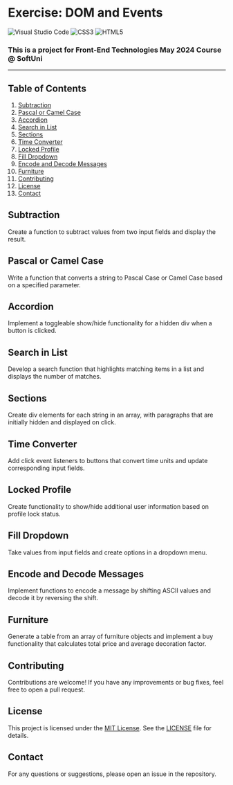 # Exercise: DOM and Events
![Visual Studio Code](https://img.shields.io/badge/Visual_Studio_Code-0078D4?style=for-the-badge&logo=visual%20studio%20code&logoColor=white)
![CSS3](https://img.shields.io/badge/CSS3-1572B6?style=for-the-badge&logo=css3&logoColor=white)
![HTML5](https://img.shields.io/badge/HTML5-E34F26?style=for-the-badge&logo=html5&logoColor=white)

### This is a project for Front-End Technologies May 2024 Course @ SoftUni
---

## Table of Contents
1. [Subtraction](#1-subtraction)
2. [Pascal or Camel Case](#2-pascal-or-camel-case)
3. [Accordion](#3-accordion)
4. [Search in List](#4-search-in-list)
5. [Sections](#5-sections)
6. [Time Converter](#6-time-converter)
7. [Locked Profile](#7-locked-profile)
8. [Fill Dropdown](#8-fill-dropdown)
9. [Encode and Decode Messages](#9-encode-and-decode-messages)
10. [Furniture](#10-furniture)
11. [Contributing](#Contributing)
12. [License](#License)
13. [Contact](#Contact)

## Subtraction
Create a function to subtract values from two input fields and display the result.

## Pascal or Camel Case
Write a function that converts a string to Pascal Case or Camel Case based on a specified parameter.

## Accordion
Implement a toggleable show/hide functionality for a hidden div when a button is clicked.

## Search in List
Develop a search function that highlights matching items in a list and displays the number of matches.

## Sections
Create div elements for each string in an array, with paragraphs that are initially hidden and displayed on click.

## Time Converter
Add click event listeners to buttons that convert time units and update corresponding input fields.

## Locked Profile
Create functionality to show/hide additional user information based on profile lock status.

## Fill Dropdown
Take values from input fields and create options in a dropdown menu.

## Encode and Decode Messages
Implement functions to encode a message by shifting ASCII values and decode it by reversing the shift.

## Furniture
Generate a table from an array of furniture objects and implement a buy functionality that calculates total price and average decoration factor.

## Contributing
Contributions are welcome! If you have any improvements or bug fixes, feel free to open a pull request.

## License
This project is licensed under the [MIT License](LICENSE). See the [LICENSE](LICENSE) file for details.

## Contact
For any questions or suggestions, please open an issue in the repository.


